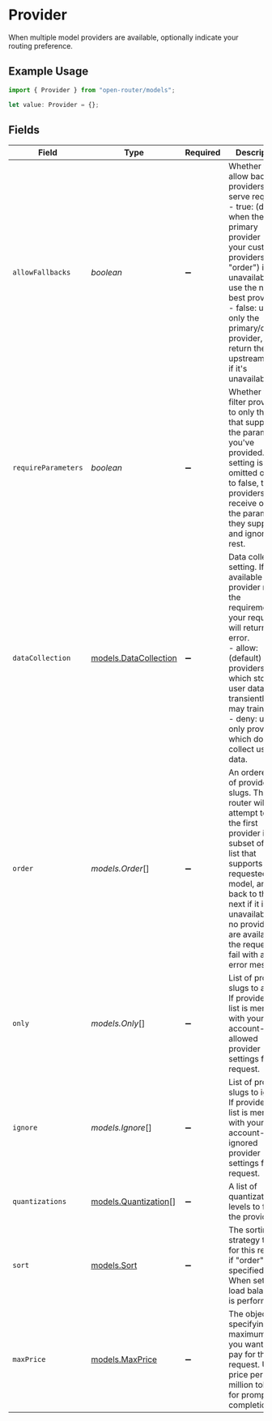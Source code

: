 # Provider

When multiple model providers are available, optionally indicate your routing preference.

## Example Usage

```typescript
import { Provider } from "open-router/models";

let value: Provider = {};
```

## Fields

| Field                                                                                                                                                                                                                                                                                | Type                                                                                                                                                                                                                                                                                 | Required                                                                                                                                                                                                                                                                             | Description                                                                                                                                                                                                                                                                          |
| ------------------------------------------------------------------------------------------------------------------------------------------------------------------------------------------------------------------------------------------------------------------------------------ | ------------------------------------------------------------------------------------------------------------------------------------------------------------------------------------------------------------------------------------------------------------------------------------ | ------------------------------------------------------------------------------------------------------------------------------------------------------------------------------------------------------------------------------------------------------------------------------------ | ------------------------------------------------------------------------------------------------------------------------------------------------------------------------------------------------------------------------------------------------------------------------------------ |
| `allowFallbacks`                                                                                                                                                                                                                                                                     | *boolean*                                                                                                                                                                                                                                                                            | :heavy_minus_sign:                                                                                                                                                                                                                                                                   | Whether to allow backup providers to serve requests<br/>- true: (default) when the primary provider (or your custom providers in "order") is unavailable, use the next best provider.<br/>- false: use only the primary/custom provider, and return the upstream error if it's unavailable.<br/> |
| `requireParameters`                                                                                                                                                                                                                                                                  | *boolean*                                                                                                                                                                                                                                                                            | :heavy_minus_sign:                                                                                                                                                                                                                                                                   | Whether to filter providers to only those that support the parameters you've provided. If this setting is omitted or set to false, then providers will receive only the parameters they support, and ignore the rest.                                                                |
| `dataCollection`                                                                                                                                                                                                                                                                     | [models.DataCollection](../models/datacollection.md)                                                                                                                                                                                                                                 | :heavy_minus_sign:                                                                                                                                                                                                                                                                   | Data collection setting. If no available model provider meets the requirement, your request will return an error.<br/>- allow: (default) allow providers which store user data non-transiently and may train on it<br/>- deny: use only providers which do not collect user data.<br/> |
| `order`                                                                                                                                                                                                                                                                              | *models.Order*[]                                                                                                                                                                                                                                                                     | :heavy_minus_sign:                                                                                                                                                                                                                                                                   | An ordered list of provider slugs. The router will attempt to use the first provider in the subset of this list that supports your requested model, and fall back to the next if it is unavailable. If no providers are available, the request will fail with an error message.      |
| `only`                                                                                                                                                                                                                                                                               | *models.Only*[]                                                                                                                                                                                                                                                                      | :heavy_minus_sign:                                                                                                                                                                                                                                                                   | List of provider slugs to allow. If provided, this list is merged with your account-wide allowed provider settings for this request.                                                                                                                                                 |
| `ignore`                                                                                                                                                                                                                                                                             | *models.Ignore*[]                                                                                                                                                                                                                                                                    | :heavy_minus_sign:                                                                                                                                                                                                                                                                   | List of provider slugs to ignore. If provided, this list is merged with your account-wide ignored provider settings for this request.                                                                                                                                                |
| `quantizations`                                                                                                                                                                                                                                                                      | [models.Quantization](../models/quantization.md)[]                                                                                                                                                                                                                                   | :heavy_minus_sign:                                                                                                                                                                                                                                                                   | A list of quantization levels to filter the provider by.                                                                                                                                                                                                                             |
| `sort`                                                                                                                                                                                                                                                                               | [models.Sort](../models/sort.md)                                                                                                                                                                                                                                                     | :heavy_minus_sign:                                                                                                                                                                                                                                                                   | The sorting strategy to use for this request, if "order" is not specified. When set, no load balancing is performed.                                                                                                                                                                 |
| `maxPrice`                                                                                                                                                                                                                                                                           | [models.MaxPrice](../models/maxprice.md)                                                                                                                                                                                                                                             | :heavy_minus_sign:                                                                                                                                                                                                                                                                   | The object specifying the maximum price you want to pay for this request. USD price per million tokens, for prompt and completion.                                                                                                                                                   |